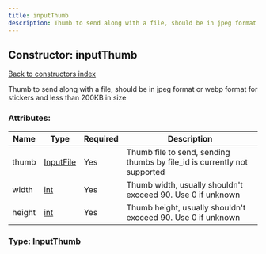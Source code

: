 ```yaml
---
title: inputThumb
description: Thumb to send along with a file, should be in jpeg format or webp format for stickers and less than 200KB in size
---
```

## Constructor: inputThumb  
[Back to constructors index](index.md)



Thumb to send along with a file, should be in jpeg format or webp format for stickers and less than 200KB in size

### Attributes:

| Name     |    Type       | Required | Description |
|----------|---------------|----------|-------------|
|thumb|[InputFile](../types/InputFile.md) | Yes|Thumb file to send, sending thumbs by file_id is currently not supported|
|width|[int](../types/int.md) | Yes|Thumb width, usually shouldn't excceed 90. Use 0 if unknown|
|height|[int](../types/int.md) | Yes|Thumb height, usually shouldn't excceed 90. Use 0 if unknown|



### Type: [InputThumb](../types/InputThumb.md)


